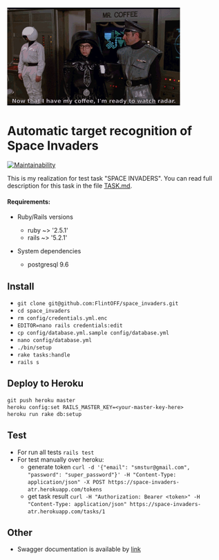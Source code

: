 ![funny radar gif](public/radar.gif)

# Automatic target recognition of Space Invaders
[![Maintainability](https://api.codeclimate.com/v1/badges/e5a61b96be43522b3382/maintainability)](https://codeclimate.com/github/FlintOFF/space_invaders/maintainability)

This is my realization for test task "SPACE INVADERS".
You can read full description for this task in the file [TASK.md](TASK.md).

#### Requirements:

* Ruby/Rails versions
    * ruby ~> '2.5.1'
    * rails ~> '5.2.1'

* System dependencies
    * postgresql 9.6

## Install
* `git clone git@github.com:FlintOFF/space_invaders.git`
* `cd space_invaders`
* `rm config/credentials.yml.enc`
* `EDITOR=nano rails credentials:edit`
* `cp config/database.yml.sample config/database.yml`
* `nano config/database.yml`
* `./bin/setup`
* `rake tasks:handle`
* `rails s`

## Deploy to Heroku
```
git push heroku master
heroku config:set RAILS_MASTER_KEY=<your-master-key-here>
heroku run rake db:setup
```

## Test
* For run all tests `rails test`
* For test manually over heroku:
    * generate token `curl -d '{"email": "smstur@gmail.com", "password": "super_password"}' -H "Content-Type: application/json" -X POST https://space-invaders-atr.herokuapp.com/tokens`
    * get task result `curl -H "Authorization: Bearer <token>" -H "Content-Type: application/json" https://space-invaders-atr.herokuapp.com/tasks/1`
    
## Other
* Swagger documentation is available by [link](https://space-invaders-atr.herokuapp.com/swagger_doc)
